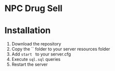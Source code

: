 # NPC Drug Sell

# Installation
1. Download the repository
2. Copy the `` folder to your server resources folder
3. Add `start ` to your server.cfg
4. Execute `sql.sql` queries
5. Restart the server
